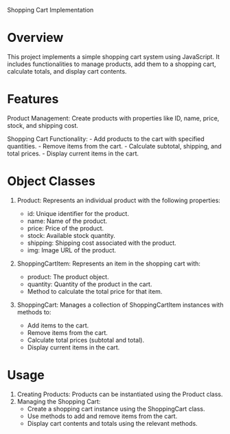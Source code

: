 Shopping Cart Implementation

# Overview

This project implements a simple shopping cart system using JavaScript. It includes functionalities to manage products, add them to a shopping cart, calculate totals, and display cart contents.

# Features

Product Management: Create products with properties like ID, name, price, stock, and shipping cost.

Shopping Cart Functionality: - Add products to the cart with specified quantities. - Remove items from the cart. - Calculate subtotal, shipping, and total prices. - Display current items in the cart.

# Object Classes

1. Product: Represents an individual product with the following properties:

   - id: Unique identifier for the product.
   - name: Name of the product.
   - price: Price of the product.
   - stock: Available stock quantity.
   - shipping: Shipping cost associated with the product.
   - img: Image URL of the product.

2. ShoppingCartItem: Represents an item in the shopping cart with:

   - product: The product object.
   - quantity: Quantity of the product in the cart.
   - Method to calculate the total price for that item.

3. ShoppingCart: Manages a collection of ShoppingCartItem instances with methods to:
   - Add items to the cart.
   - Remove items from the cart.
   - Calculate total prices (subtotal and total).
   - Display current items in the cart.

# Usage

1. Creating Products: Products can be instantiated using the Product class.
2. Managing the Shopping Cart:
   - Create a shopping cart instance using the ShoppingCart class.
   - Use methods to add and remove items from the cart.
   - Display cart contents and totals using the relevant methods.

